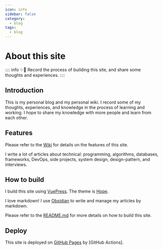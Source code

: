 ```yaml
---
icon: info
sidebar: false
category:
  - blog
tags:
  - blog
---
```

# About this site

:::: info ✨📒
Record the process of building this site, and share some thoughts and experiences.
::::

## Introduction

This is my personal blog and my personal wiki. I record some of my thoughts, experiences, and knowledge in the process of learning and working. I hope to share my knowledge with more people and learn from each other.

## Features

Please refer to the [Wiki](wiki) for details on the features of this site.

I write a lot of articles about technical: programming, algorithms, databases, frameworks, DevOps, side projects, system design, design-pattern, and interviews.

## How to build

I build this site using [VuePress](https://v2.vuepress.vuejs.org). The theme is [Hope](https://theme-hope.vuejs.press).

I love markdown! I use [Obsidian](https://obsidian.md) to write and manage my articles by markdown.

Please refer to the [README.md](https://github.com/vanhung4499/my-wiki) for more details on how to build this site.

## Deploy

This site is deployed on [GitHub Pages](https://pages.github.com/) by [GitHub Actions].
